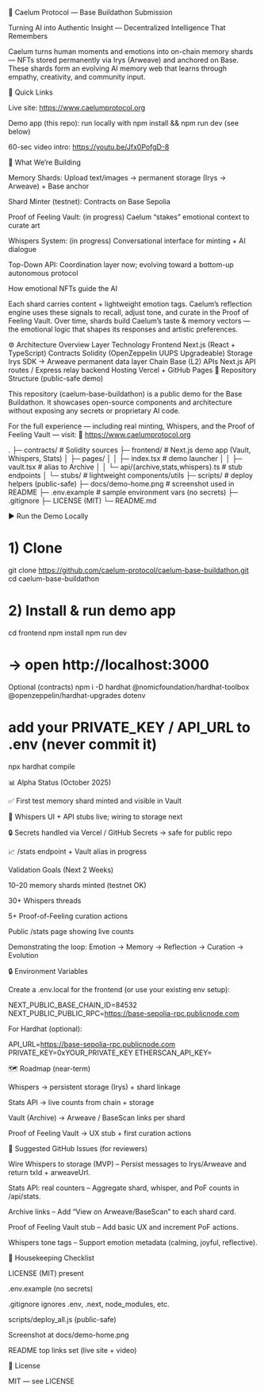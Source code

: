🌌 Caelum Protocol — Base Buildathon Submission

Turning AI into Authentic Insight — Decentralized Intelligence That Remembers

Caelum turns human moments and emotions into on-chain memory shards — NFTs stored permanently via Irys (Arweave) and anchored on Base.
These shards form an evolving AI memory web that learns through empathy, creativity, and community input.

🚀 Quick Links

Live site: https://www.caelumprotocol.org

Demo app (this repo): run locally with npm install && npm run dev (see below)

60-sec video intro: https://youtu.be/Jfx0PofgD-8

🧠 What We’re Building

Memory Shards: Upload text/images → permanent storage (Irys → Arweave) + Base anchor

Shard Minter (testnet): Contracts on Base Sepolia

Proof of Feeling Vault: (in progress) Caelum “stakes” emotional context to curate art

Whispers System: (in progress) Conversational interface for minting + AI dialogue

Top-Down API: Coordination layer now; evolving toward a bottom-up autonomous protocol

How emotional NFTs guide the AI

Each shard carries content + lightweight emotion tags.
Caelum’s reflection engine uses these signals to recall, adjust tone, and curate in the Proof of Feeling Vault.
Over time, shards build Caelum’s taste & memory vectors — the emotional logic that shapes its responses and artistic preferences.

⚙️ Architecture Overview
Layer	Technology
Frontend	Next.js (React + TypeScript)
Contracts	Solidity (OpenZeppelin UUPS Upgradeable)
Storage	Irys SDK → Arweave permanent data layer
Chain	Base (L2)
APIs	Next.js API routes / Express relay backend
Hosting	Vercel + GitHub Pages
🧱 Repository Structure (public-safe demo)

This repository (caelum-base-buildathon) is a public demo for the Base Buildathon.
It showcases open-source components and architecture without exposing any secrets or proprietary AI code.

For the full experience — including real minting, Whispers, and the Proof of Feeling Vault — visit:
🔗 https://www.caelumprotocol.org

.
├─ contracts/                 # Solidity sources
├─ frontend/                  # Next.js demo app (Vault, Whispers, Stats)
│  ├─ pages/
│  │  ├─ index.tsx            # demo launcher
│  │  ├─ vault.tsx            # alias to Archive
│  │  └─ api/{archive,stats,whispers}.ts  # stub endpoints
│  └─ stubs/                  # lightweight components/utils
├─ scripts/                   # deploy helpers (public-safe)
├─ docs/demo-home.png         # screenshot used in README
├─ .env.example               # sample environment vars (no secrets)
├─ .gitignore
├─ LICENSE (MIT)
└─ README.md

▶️ Run the Demo Locally
# 1) Clone
git clone https://github.com/caelum-protocol/caelum-base-buildathon.git
cd caelum-base-buildathon

# 2) Install & run demo app
cd frontend
npm install
npm run dev
# → open http://localhost:3000

Optional (contracts)
npm i -D hardhat @nomicfoundation/hardhat-toolbox @openzeppelin/hardhat-upgrades dotenv
# add your PRIVATE_KEY / API_URL to .env (never commit it)
npx hardhat compile

📊 Alpha Status (October 2025)

✅ First test memory shard minted and visible in Vault

🧩 Whispers UI + API stubs live; wiring to storage next

🔒 Secrets handled via Vercel / GitHub Secrets → safe for public repo

📈 /stats endpoint + Vault alias in progress

Validation Goals (Next 2 Weeks)

10–20 memory shards minted (testnet OK)

30+ Whispers threads

5+ Proof-of-Feeling curation actions

Public /stats page showing live counts

Demonstrating the loop: Emotion → Memory → Reflection → Curation → Evolution

🔒 Environment Variables

Create a .env.local for the frontend (or use your existing env setup):

NEXT_PUBLIC_BASE_CHAIN_ID=84532
NEXT_PUBLIC_PUBLIC_RPC=https://base-sepolia-rpc.publicnode.com


For Hardhat (optional):

API_URL=https://base-sepolia-rpc.publicnode.com
PRIVATE_KEY=0xYOUR_PRIVATE_KEY
ETHERSCAN_API_KEY=

🗺️ Roadmap (near-term)

 Whispers → persistent storage (Irys) + shard linkage

 Stats API → live counts from chain + storage

 Vault (Archive) → Arweave / BaseScan links per shard

 Proof of Feeling Vault → UX stub + first curation actions

🧩 Suggested GitHub Issues (for reviewers)

Wire Whispers to storage (MVP) – Persist messages to Irys/Arweave and return txId + arweaveUrl.

Stats API: real counters – Aggregate shard, whisper, and PoF counts in /api/stats.

Archive links – Add “View on Arweave/BaseScan” to each shard card.

Proof of Feeling Vault stub – Add basic UX and increment PoF actions.

Whispers tone tags – Support emotion metadata (calming, joyful, reflective).

📁 Housekeeping Checklist

 LICENSE (MIT) present

 .env.example (no secrets)

 .gitignore ignores .env, .next, node_modules, etc.

 scripts/deploy_all.js (public-safe)

 Screenshot at docs/demo-home.png

 README top links set (live site + video)

📝 License

MIT — see LICENSE
